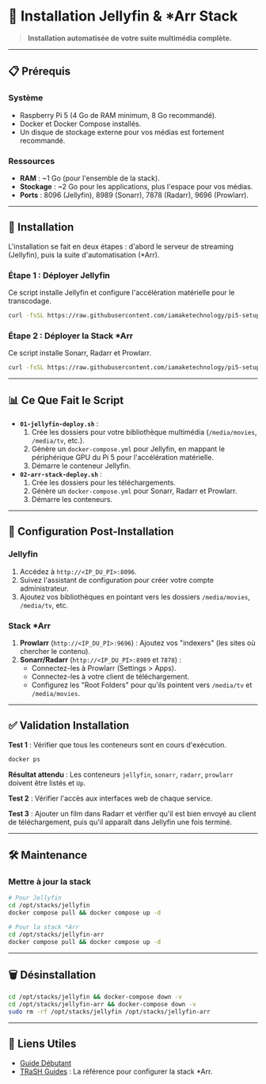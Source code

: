# 🚀 Installation Jellyfin & *Arr Stack

> **Installation automatisée de votre suite multimédia complète.**

---

## 📋 Prérequis

### Système
*   Raspberry Pi 5 (4 Go de RAM minimum, 8 Go recommandé).
*   Docker et Docker Compose installés.
*   Un disque de stockage externe pour vos médias est fortement recommandé.

### Ressources
*   **RAM** : ~1 Go (pour l'ensemble de la stack).
*   **Stockage** : ~2 Go pour les applications, plus l'espace pour vos médias.
*   **Ports** : 8096 (Jellyfin), 8989 (Sonarr), 7878 (Radarr), 9696 (Prowlarr).

---

## 🚀 Installation

L'installation se fait en deux étapes : d'abord le serveur de streaming (Jellyfin), puis la suite d'automatisation (*Arr).

### Étape 1 : Déployer Jellyfin

Ce script installe Jellyfin et configure l'accélération matérielle pour le transcodage.

```bash
curl -fsSL https://raw.githubusercontent.com/iamaketechnology/pi5-setup/main/06-media/jellyfin-arr/scripts/01-jellyfin-deploy.sh | sudo bash
```

### Étape 2 : Déployer la Stack *Arr

Ce script installe Sonarr, Radarr et Prowlarr.

```bash
curl -fsSL https://raw.githubusercontent.com/iamaketechnology/pi5-setup/main/06-media/jellyfin-arr/scripts/02-arr-stack-deploy.sh | sudo bash
```

---

## 📊 Ce Que Fait le Script

*   **`01-jellyfin-deploy.sh`** :
    1.  Crée les dossiers pour votre bibliothèque multimédia (`/media/movies`, `/media/tv`, etc.).
    2.  Génère un `docker-compose.yml` pour Jellyfin, en mappant le périphérique GPU du Pi 5 pour l'accélération matérielle.
    3.  Démarre le conteneur Jellyfin.
*   **`02-arr-stack-deploy.sh`** :
    1.  Crée les dossiers pour les téléchargements.
    2.  Génère un `docker-compose.yml` pour Sonarr, Radarr et Prowlarr.
    3.  Démarre les conteneurs.

---

## 🔧 Configuration Post-Installation

### Jellyfin

1.  Accédez à `http://<IP_DU_PI>:8096`.
2.  Suivez l'assistant de configuration pour créer votre compte administrateur.
3.  Ajoutez vos bibliothèques en pointant vers les dossiers `/media/movies`, `/media/tv`, etc.

### Stack *Arr

1.  **Prowlarr** (`http://<IP_DU_PI>:9696`) : Ajoutez vos "indexers" (les sites où chercher le contenu).
2.  **Sonarr/Radarr** (`http://<IP_DU_PI>:8989` et `7878`) : 
    *   Connectez-les à Prowlarr (Settings > Apps).
    *   Connectez-les à votre client de téléchargement.
    *   Configurez les "Root Folders" pour qu'ils pointent vers `/media/tv` et `/media/movies`.

---

## ✅ Validation Installation

**Test 1** : Vérifier que tous les conteneurs sont en cours d'exécution.

```bash
docker ps
```

**Résultat attendu** : Les conteneurs `jellyfin`, `sonarr`, `radarr`, `prowlarr` doivent être listés et `Up`.

**Test 2** : Vérifier l'accès aux interfaces web de chaque service.

**Test 3** : Ajouter un film dans Radarr et vérifier qu'il est bien envoyé au client de téléchargement, puis qu'il apparaît dans Jellyfin une fois terminé.

---

## 🛠️ Maintenance

### Mettre à jour la stack

```bash
# Pour Jellyfin
cd /opt/stacks/jellyfin
docker compose pull && docker compose up -d

# Pour la stack *Arr
cd /opt/stacks/jellyfin-arr
docker compose pull && docker compose up -d
```

---

## 🗑️ Désinstallation

```bash
cd /opt/stacks/jellyfin && docker-compose down -v
cd /opt/stacks/jellyfin-arr && docker-compose down -v
sudo rm -rf /opt/stacks/jellyfin /opt/stacks/jellyfin-arr
```

---

## 🔗 Liens Utiles

*   [Guide Débutant](jellyfin-guide.md)
*   [TRaSH Guides](https://trash-guides.info/) : La référence pour configurer la stack *Arr.
